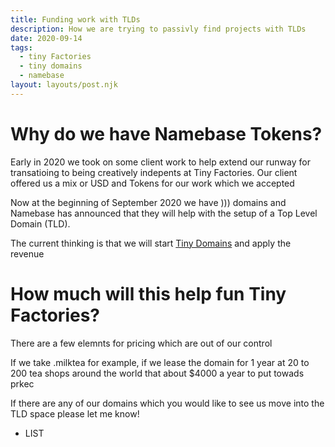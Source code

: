 ```yaml
---
title: Funding work with TLDs
description: How we are trying to passivly find projects with TLDs
date: 2020-09-14
tags:
  - tiny Factories
  - tiny domains
  - namebase
layout: layouts/post.njk
---
```


# Why do we have Namebase Tokens?

Early in 2020 we took on some client work to help extend our runway for transatioing to being creatively indepents at Tiny Factories. Our client offered us a mix or USD and Tokens for our work which we accepted

Now at the beginning of September 2020 we have ))) domains and Namebase has announced that they will help with the setup of a Top Level Domain (TLD).

The current thinking is that we will start [Tiny Domains](https://domains.tinyfactories.space) and apply the revenue

# How much will this help fun Tiny Factories?

There are a few elemnts for pricing which are out of our control

If we take .milktea for example, if we lease the domain for 1 year at 20 to 200 tea shops around the world that about \$4000 a year to put towads prkec

If there are any of our domains which you would like to see us move into the TLD space please let me know!

- LIST
